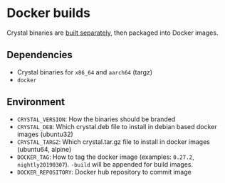 # Docker builds

Crystal binaries are [built separately](../linux/README.md), then packaged into Docker images.

## Dependencies

- Crystal binaries for `x86_64` and `aarch64` (targz)
- `docker`

## Environment

- `CRYSTAL_VERSION`: How the binaries should be branded
- `CRYSTAL_DEB`: Which crystal.deb file to install in debian based docker images (ubuntu32)
- `CRYSTAL_TARGZ`: Which crystal.tar.gz file to install in docker images (ubuntu64, alpine)
- `DOCKER_TAG`: How to tag the docker image (examples: `0.27.2`, `nightly20190307`). `-build` will be appended for build images.
- `DOCKER_REPOSITORY`: Docker hub repository to commit image
